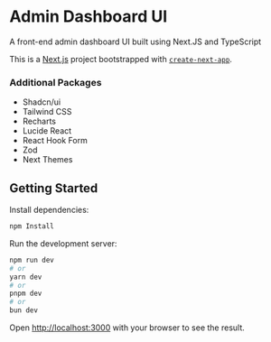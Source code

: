 # Admin Dashboard UI

A front-end admin dashboard UI built using Next.JS and TypeScript

This is a [Next.js](https://nextjs.org) project bootstrapped with [`create-next-app`](https://nextjs.org/docs/app/api-reference/cli/create-next-app).

### Additional Packages

- Shadcn/ui
- Tailwind CSS
- Recharts
- Lucide React
- React Hook Form
- Zod
- Next Themes

## Getting Started

Install dependencies:

```bash
npm Install
```

Run the development server:

```bash
npm run dev
# or
yarn dev
# or
pnpm dev
# or
bun dev
```

Open [http://localhost:3000](http://localhost:3000) with your browser to see the result.

